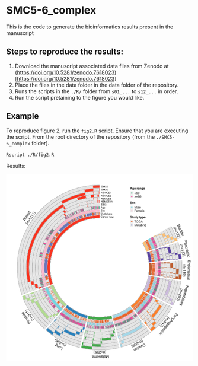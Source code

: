 # SMC5-6_complex

This is the code to generate the bioinformatics results present in the manuscript

## Steps to reproduce the results:

1. Download the manuscript associated data files from Zenodo at (https://doi.org/10.5281/zenodo.7618023)[https://doi.org/10.5281/zenodo.7618023]
2. Place the files in the data folder in the data folder of the repository.
3. Runs the scripts in the `./R/` folder from `s01_...` to `s12_...` in order. 
4. Run the script pretaining to the figure you would like.

## Example

To reproduce figure 2, run the `fig2.R` script. Ensure that you are executing the script.
From the root directory of the repository (from the `./SMC5-6_complex` folder).

```
Rscript ./R/fig2.R
```

Results:

![](readme-img.png)
